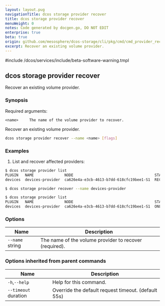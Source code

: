 ```yaml
---
layout: layout.pug
navigationTitle: dcos storage provider recover
title: dcos storage provider recover
menuWeight: 0
notes: Code generated by docgen.go, DO NOT EDIT
enterprise: true
beta: true
origin: github.com/mesosphere/dcos-storage/cli/pkg/cmd/cmd_provider_recover.go
excerpt: Recover an existing volume provider.
---
```

#include /dcos/services/include/beta-software-warning.tmpl

## dcos storage provider recover

Recover an existing volume provider.

### Synopsis

Required arguments:

    <name>     The name of the volume provider to recover.

Recover an existing volume provider.

```bash
dcos storage provider recover --name <name> [flags]
```

### Examples

1. List and recover affected providers:

```bash
$ dcos storage provider list
PLUGIN   NAME              NODE                                     STATE
devices  devices-provider  ca626e4a-e3cb-4613-b7dd-618cfc19bee1-S1  RECOVERY

$ dcos storage provider recover --name devices-provider

$ dcos storage provider list
PLUGIN   NAME              NODE                                     STATE
devices  devices-provider  ca626e4a-e3cb-4613-b7dd-618cfc19bee1-S1  ONLINE
```

### Options

Name | Description
--- | ---
`--name` string | The name of the volume provider to recover (required).

### Options inherited from parent commands

Name | Description
--- | ---
`-h`,`--help` | Help for this command.
`--timeout` duration | Override the default request timeout. (default 55s)

